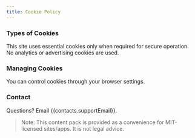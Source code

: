 ```yaml
---
title: Cookie Policy
---
```

### Types of Cookies
This site uses essential cookies only when required for secure operation. No analytics or advertising cookies are used.

### Managing Cookies
You can control cookies through your browser settings.

### Contact
Questions? Email {{contacts.supportEmail}}.


> Note: This content pack is provided as a convenience for MIT-licensed sites/apps. It is not legal advice.


